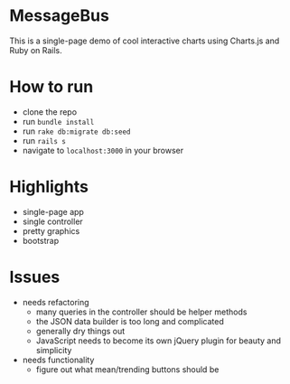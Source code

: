 MessageBus
==========

This is a single-page demo of cool interactive charts using Charts.js and Ruby on Rails.

# How to run

* clone the repo
* run `bundle install`
* run `rake db:migrate db:seed`
* run `rails s`
* navigate to `localhost:3000` in your browser

# Highlights

* single-page app
* single controller
* pretty graphics
* bootstrap

# Issues

* needs refactoring
  * many queries in the controller should be helper methods
  * the JSON data builder is too long and complicated
  * generally dry things out
  * JavaScript needs to become its own jQuery plugin for beauty and simplicity
* needs functionality
  * figure out what mean/trending buttons should be